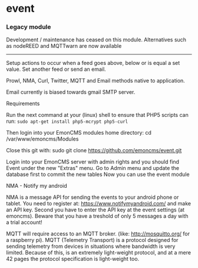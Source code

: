 event
=====

### Legacy module

Development / maintenance has ceased on this module. Alternatives such as nodeREED and MQTTwarn are now available 
***

Setup actions to occur when a feed goes above, below or is equal a set value. Set another feed or send an email.

Prowl, NMA, Curl, Twitter, MQTT and Email methods native to application.

Email currently is biased towards gmail SMTP server.

Requirements

Run the next command at your (linux) shell to ensure that PHP5 scripts can run:
`sudo apt-get install php5-mcrypt php5-curl`

Then login into your EmonCMS modules home directory:
cd /var/www/emoncms/Modules

Close this git with:
sudo git clone https://github.com/emoncms/event.git

Login into your EmonCMS server with admin rights and you should find Event under the new "Extras" menu.
Go to Admin menu and update the database first to commit the new tables
Now you can use the event module

NMA - Notify my android

NMA is a message API for sending the events to your android phone or tablet.
You need to register at: https://www.notifymyandroid.com/ and make an API key.
Second you have to enter the API key at the event settings (at emoncms).
Beware that you have a treshold of only 5 messages a day with a trial account!

MQTT will require access to an MQTT broker. (like: http://mosquitto.org/ for a raspberry pi).
MQTT (Telemetry Transport) is a protocol designed for sending telemetry from devices in situations where bandwidth is very limited. Because of this, is an extremely light-weight protocol, and at a mere 42 pages the protocol specification is light-weight too.
